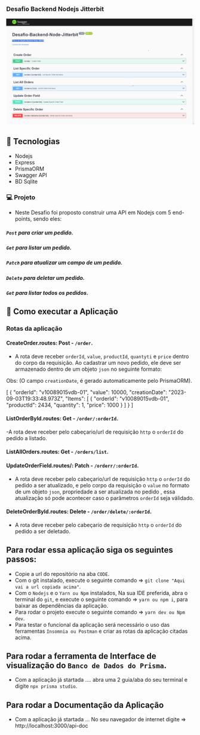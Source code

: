 ### Desafio Backend Nodejs Jitterbit

<p align="center">
<img src="screens/documentacao.png" alt="demostração" />
</p>

## 🚀 **Tecnologias**

- Nodejs
- Express
- PrismaORM
- Swagger API
- BD Sqlite

### 💻 Projeto

- Neste Desafio foi proposto construir uma API em Nodejs com 5 end-points, sendo eles: 

##### `Post` para criar um pedido.
##### `Get` para listar um pedido.
##### `Patch` para atualizar um campo de um pedido.
##### `Delete` para deletar um pedido.
##### `Get` para listar todos os pedidos.

## 🚀 Como executar a Aplicação

### Rotas da aplicação

#### CreateOrder.routes: Post - `/order`.

- A rota deve receber `orderId`, `value`, `productId`, `quantyti` e `price` dentro do corpo da requisição. Ao cadastrar um novo pedido, ele deve ser armazenado dentro de um objeto `json` no seguinte formato:

Obs: (O campo `creationDate`, é gerado automaticamente pelo PrismaORM).

[
	{
		"orderId": "v10089015vdb-01",
		"value": 10000,
		"creationDate": "2023-09-03T19:33:48.973Z",
		"Items": [
			{
				"orderId": "v10089015vdb-01",
				"productId": 2434,
				"quantity": 1,
				"price": 1000
			}
		]
	}
]

#### ListOrderById.routes: Get - `/order/:orderId`.

-A rota deve receber pelo cabeçario/url de requisição `http` o `orderId` do pedido a listado.

#### ListAllOrders.routes: Get - `/orders/list`.

#### UpdateOrderField.routes/: Patch - `/orderr/:orderId`.

- A rota deve receber pelo cabeçario/url de requisição `http` o `orderId` do pedido a ser atualizado, e pelo corpo da requisição o `value` no formato de um objeto `json`, propriedade a ser atualizada no pedido , essa atualização só pode acontecer caso o parâmetros `orderId` seja válidado.

#### DeleteOrderById.routes: Delete - `/order/delete/:orderId`.

- A rota deve receber pelo cabeçario de requisição `http` o `orderId` do pedido a ser deletado.

## Para rodar essa aplicação siga os seguintes passos:

- Copie a url do repositório na aba `CODE`.
- Com o git instalado, execute o seguinte comando => `git clone "Aqui vai a url copiada acima"`.
- Com o `Nodejs` e o `Yarn ou Npm` instalados, Na sua IDE preferida, abra o terminal do `git`, e execute o seguinte comando => `yarn ou npm i`, para baixar as dependências da aplicação.
- Para rodar o projeto execute o seguinte comando => `yarn dev ou Npm dev`.
- Para testar o funcional da aplicação será necessário o uso das ferramentas `Insomnia ou Postman` e criar as rotas da aplicação citadas acima.

## Para rodar a ferramenta de Interface de visualização do `Banco de Dados do Prisma`.

- Com a aplicação já startada .... abra uma 2 guia/aba do seu terminal e digite `npx prisma studio`.

## Para rodar a Documentação da Aplicação

- Com a aplicação já startada ... No seu navegador de internet digite => http://localhost:3000/api-doc